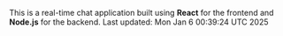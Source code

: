 This is a real-time chat application built using **React** for the frontend and **Node.js** for the backend.
Last updated: Mon Jan  6 00:39:24 UTC 2025
